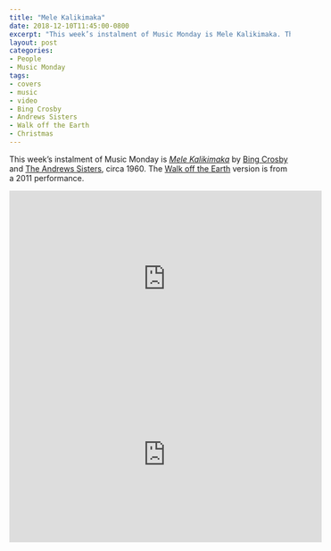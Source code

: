 ```yaml
---
title: "Mele Kalikimaka"
date: 2018-12-10T11:45:00-0800
excerpt: "This week’s instalment of Music Monday is Mele Kalikimaka. The 1960 Bing Crosby original and a 2011 cover by Walk off the Earth."
layout: post
categories:
- People
- Music Monday
tags:
- covers
- music
- video
- Bing Crosby
- Andrews Sisters
- Walk off the Earth
- Christmas
---
```

This week’s instalment of Music Monday is [_Mele Kalikimaka_](https://en.wikipedia.org/wiki/Mele_Kalikimaka) by
[Bing Crosby](https://en.wikipedia.org/wiki/Bing_Crosby) and [The Andrews Sisters](https://en.wikipedia.org/wiki/The_Andrews_Sisters), circa 1960. The [Walk off the Earth](http://www.walkofftheearth.com/)
version is from a 2011 performance.

<div class="video-container">
<iframe width="560" height="315" src="https://www.youtube.com/embed/hEvGKUXW0iI" frameborder="0" allowfullscreen></iframe>
</div>

<div class="video-container">
<iframe width="560" height="315" src="https://www.youtube.com/embed/-3wXteJqudI" frameborder="0" allowfullscreen></iframe>
</div>
